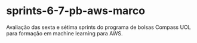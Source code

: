 # sprints-6-7-pb-aws-marco
Avaliação das sexta e sétima sprints do programa de bolsas Compass UOL para formação em machine learning para AWS.
